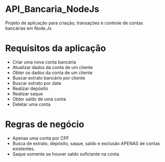 # API_Bancaria_NodeJs

Projeto de aplicação para criação, transações e controle de contas bancárias em Node.Js

# Requisitos da aplicação

- Criar uma nova conta bancária
- Atualizar dados da conta de um cliente
- Obter os dados da conta de um cliente
- Buscar extrato bancário por cliente
- Buscar extrato por data
- Realizar depósito 
- Realizar saque
- Obter saldo de uma conta
- Deletar uma conta

# Regras de negócio

- Apenas uma conta por CPF
- Busca de extrato, depósito, saque, saldo e exclusão APENAS de contas existentes.
- Saque somente se houver saldo suficiente na conta
